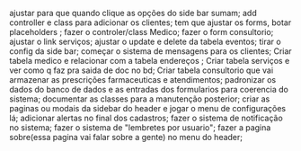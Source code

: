 
ajustar para que quando clique as opções do side bar sumam;
add controller e class para adicionar os clientes;
tem que  ajustar os forms, botar placeholders ;
fazer o controler/class Medico;
fazer o form consultorio;
ajustar o link serviços;
ajustar o update e delete da tabela eventos;
tirar o config da side bar;
começar o sistema de mensagens para os clientes;
Criar tabela medico e relacionar com a tabela endereços ;
Criar tabela serviços e ver como q faz pra saida de doc no bd;
Criar tabela consultorio que vai armazenar as prescrições farmaceuticas e atendimentos;
padronizar os dados do banco de dados e as entradas dos formularios para coerencia do sistema;
documentar as classes para a manutenção posterior;
criar as paginas ou modais da sidebar do header e jogar o menu de configurações lá; 
adicionar alertas no final dos cadastros;
fazer o sistema de notificação no sistema;
fazer o sistema de "lembretes por usuario";
fazer a pagina sobre(essa pagina vai falar sobre a gente) no menu do header;